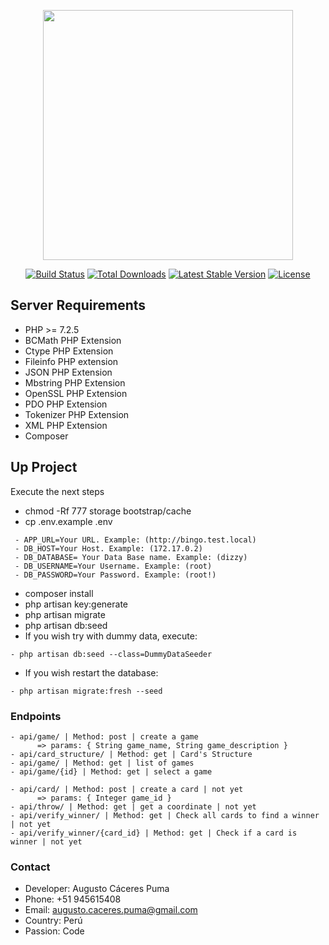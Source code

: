 <p align="center"><img src="https://res.cloudinary.com/dtfbvvkyp/image/upload/v1566331377/laravel-logolockup-cmyk-red.svg" width="400"></p>

<p align="center">
<a href="https://travis-ci.org/laravel/framework"><img src="https://travis-ci.org/laravel/framework.svg" alt="Build Status"></a>
<a href="https://packagist.org/packages/laravel/framework"><img src="https://poser.pugx.org/laravel/framework/d/total.svg" alt="Total Downloads"></a>
<a href="https://packagist.org/packages/laravel/framework"><img src="https://poser.pugx.org/laravel/framework/v/stable.svg" alt="Latest Stable Version"></a>
<a href="https://packagist.org/packages/laravel/framework"><img src="https://poser.pugx.org/laravel/framework/license.svg" alt="License"></a>
</p>

## Server Requirements
- PHP >= 7.2.5
- BCMath PHP Extension
- Ctype PHP Extension
- Fileinfo PHP extension
- JSON PHP Extension
- Mbstring PHP Extension
- OpenSSL PHP Extension
- PDO PHP Extension
- Tokenizer PHP Extension
- XML PHP Extension
- Composer

## Up Project

Execute the next steps

- chmod -Rf 777 storage bootstrap/cache
- cp .env.example .env
```
 - APP_URL=Your URL. Example: (http://bingo.test.local)
 - DB_HOST=Your Host. Example: (172.17.0.2)
 - DB_DATABASE= Your Data Base name. Example: (dizzy)
 - DB_USERNAME=Your Username. Example: (root)
 - DB_PASSWORD=Your Password. Example: (root!)
```
- composer install
- php artisan key:generate
- php artisan migrate
- php artisan db:seed
- If you wish try with dummy data, execute:
```
- php artisan db:seed --class=DummyDataSeeder
```
- If you wish restart the database:
```
- php artisan migrate:fresh --seed
```

### Endpoints
```
- api/game/ | Method: post | create a game 
      => params: { String game_name, String game_description } 
- api/card_structure/ | Method: get | Card's Structure
- api/game/ | Method: get | list of games
- api/game/{id} | Method: get | select a game

- api/card/ | Method: post | create a card | not yet
      => params: { Integer game_id } 
- api/throw/ | Method: get | get a coordinate | not yet
- api/verify_winner/ | Method: get | Check all cards to find a winner | not yet
- api/verify_winner/{card_id} | Method: get | Check if a card is winner | not yet
```

### Contact
- Developer: Augusto Cáceres Puma
- Phone: +51 945615408
- Email: augusto.caceres.puma@gmail.com
- Country: Perú
- Passion: Code
